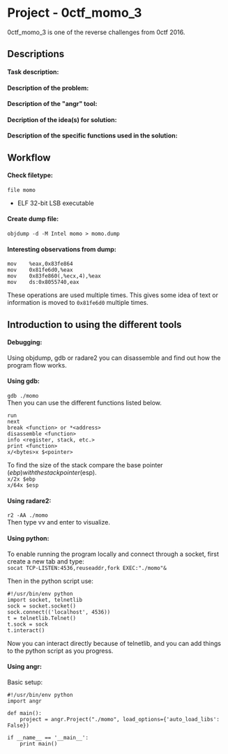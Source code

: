 # Project - 0ctf_momo_3
0ctf\_momo\_3 is one of the reverse challenges from 0ctf 2016.

## Descriptions

#### Task description:  

#### Description of the problem:  

#### Description of the "angr" tool:  

#### Decription of the idea(s) for solution:  

#### Description of the specific functions used in the solution:  

## Workflow

#### Check filetype:  
`file momo`  
- ELF 32-bit LSB executable  

#### Create dump file:  
`objdump -d -M Intel momo > momo.dump`

#### Interesting observations from dump:  
```
mov    %eax,0x83fe864
mov    0x81fe6d0,%eax
mov    0x83fe860(,%ecx,4),%eax
mov    ds:0x8055740,eax
```
These operations are used multiple times. This gives some idea of text or information is moved to `0x81fe6d0` multiple times. 

## Introduction to using the different tools  

#### Debugging:  
Using objdump, gdb or radare2 you can disassemble and find out how the program flow works. 

#### Using gdb:  
`gdb ./momo`  
Then you can use the different functions listed below.  
```
run
next
break <function> or *<address>
disassemble <function>
info <register, stack, etc.>
print <function>
x/<bytes>x $<pointer>
```  
To find the size of the stack compare the base pointer ($ebp) with the stack pointer ($esp).  
`x/2x $ebp`  
`x/64x $esp` 

#### Using radare2:
`r2 -AA ./momo`  
Then type vv and enter to visualize.  

#### Using python:
To enable running the program locally and connect through a socket, first create a new tab and type:  
`socat TCP-LISTEN:4536,reuseaddr,fork EXEC:"./momo"&`  

Then in the python script use:
```
#!/usr/bin/env python
import socket, telnetlib
sock = socket.socket()
sock.connect(('localhost', 4536))
t = telnetlib.Telnet()
t.sock = sock
t.interact()
``` 
Now you can interact directly because of telnetlib, and you can add things to the python script as you progress.

#### Using angr:
Basic setup:
```
#!/usr/bin/env python
import angr

def main():
	project = angr.Project("./momo", load_options={'auto_load_libs': False})

if __name__ == '__main__':
    print main()
```  


